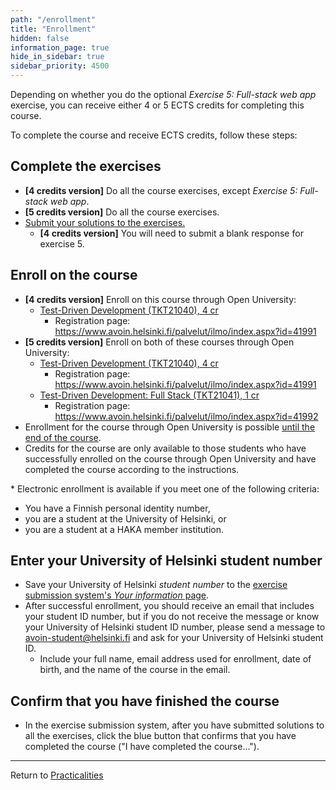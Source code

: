 ```yaml
---
path: "/enrollment"
title: "Enrollment"
hidden: false
information_page: true
hide_in_sidebar: true
sidebar_priority: 4500
---
```


Depending on whether you do the optional *Exercise 5: Full-stack web app* exercise, you can receive either 4 or 5 ECTS credits for completing this course.

To complete the course and receive ECTS credits, follow these steps:

## Complete the exercises

- **[4 credits version]** Do all the course exercises, except *Exercise 5: Full-stack web app*.
- **[5 credits version]** Do all the course exercises.
- [Submit your solutions to the exercises.](/practicalities#exercise-submissions)
    - **[4 credits version]** You will need to submit a blank response for exercise 5.

## Enroll on the course

- **[4 credits version]** Enroll on this course through Open University:
    - [Test-Driven Development (TKT21040), 4 cr](https://studies.helsinki.fi/courses/course-unit/otm-adcdbb43-dc29-467b-b68d-f5f7bf13ea7d)
      - Registration page: https://www.avoin.helsinki.fi/palvelut/ilmo/index.aspx?id=41991
- **[5 credits version]** Enroll on both of these courses through Open University:
    - [Test-Driven Development (TKT21040), 4 cr](https://studies.helsinki.fi/courses/course-unit/otm-adcdbb43-dc29-467b-b68d-f5f7bf13ea7d)
      - Registration page: https://www.avoin.helsinki.fi/palvelut/ilmo/index.aspx?id=41991
    - [Test-Driven Development: Full Stack (TKT21041), 1 cr](https://studies.helsinki.fi/courses/course-unit/otm-6fd8f9b4-9566-449b-8668-d91b3134dbcf)
      - Registration page: https://www.avoin.helsinki.fi/palvelut/ilmo/index.aspx?id=41992
- Enrollment for the course through Open University is possible [until the end of the course](/practicalities#course-duration).
- Credits for the course are only available to those students who have successfully enrolled on the course through Open University and have completed the course according to the instructions.

\* Electronic enrollment is available if you meet one of the following criteria:

- You have a Finnish personal identity number,
- you are a student at the University of Helsinki, or
- you are a student at a HAKA member institution.

## Enter your University of Helsinki student number

- Save your University of Helsinki *student number* to the [exercise submission system's *Your information* page](https://studies.cs.helsinki.fi/stats/myinfo).
- After successful enrollment, you should receive an email that includes your student ID number, but if you do not receive the message or know your University of Helsinki student ID number, please send a message to <avoin-student@helsinki.fi> and ask for your University of Helsinki student ID.
    - Include your full name, email address used for enrollment, date of birth, and the name of the course in the email.

## Confirm that you have finished the course

- In the exercise submission system, after you have submitted solutions to all the exercises, click the blue button that confirms that you have completed the course ("I have completed the course...").

---

Return to [Practicalities](/practicalities)
